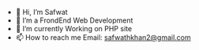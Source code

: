 - 👋 Hi, I’m Safwat
- 👀 I’m a FrondEnd Web Development
- 🌱 I’m currently Working on PHP site
- 📫 How to reach me Email: safwathkhan2@gmail.com
<!-- - 💞️ I’m looking to collaborate on ... -->

<!---
SAF2k/SAF2k is a ✨ special ✨ repository because its `README.md` (this file) appears on your GitHub profile.
You can click the Preview link to take a look at your changes.

CV link - https://www.canva.com/design/DAFZ5zqw6S0/t4pLrbk88dW6OEOXFI2CwA/view?utm_content=DAFZ5zqw6S0&utm_campaign=designshare&utm_medium=link2&utm_source=sharebutton
--->
